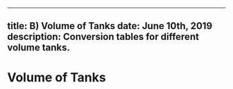 -----
title: B) Volume of Tanks
date:  June 10th, 2019
description: Conversion tables for different volume tanks.
-----

# Volume of Tanks